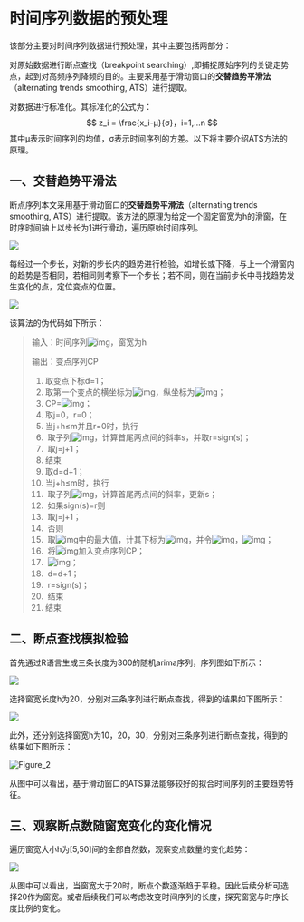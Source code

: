 # 时间序列数据的预处理

该部分主要对时间序列数据进行预处理，其中主要包括两部分：

对原始数据进行断点查找（breakpoint searching）,即捕捉原始序列的关键走势点，起到对高频序列降频的目的。主要采用基于滑动窗口的**交替趋势平滑法**（alternating trends smoothing, ATS）进行提取。

对数据进行标准化。其标准化的公式为：
$$
z_i = \frac{x_i-μ}{σ}，i=1,…n
$$
其中μ表示时间序列的均值，σ表示时间序列的方差。以下将主要介绍ATS方法的原理。

## 一、交替趋势平滑法

断点序列本文采用基于滑动窗口的**交替趋势平滑法**（alternating trends smoothing, ATS）进行提取。该方法的原理为给定一个固定窗宽为h的滑窗，在时序时间轴上以步长为1进行滑动，遍历原始时间序列。

![](C:\Users\dell\Desktop\42a17060b3248c8f1145eab9108662f.png)

每经过一个步长，对新的步长内的趋势进行检验，如增长或下降，与上一个滑窗内的趋势是否相同，若相同则考察下一个步长；若不同，则在当前步长中寻找趋势发生变化的点，定位变点的位置。

![](C:\Users\dell\Desktop\a39a6201a4bbde5b04bb8cd7258058b.png)

该算法的伪代码如下所示：

> 输入：时间序列![img](file:///C:/Users/dell/AppData/Local/Temp/msohtmlclip1/01/clip_image002.png)，窗宽为h
>
> 输出：变点序列CP
>
> 1. 取变点下标d=1；
> 2. 取第一个变点的横坐标为![img](file:///C:/Users/dell/AppData/Local/Temp/msohtmlclip1/01/clip_image004.png)，纵坐标为![img](file:///C:/Users/dell/AppData/Local/Temp/msohtmlclip1/01/clip_image006.png)；
> 3. CP=![img](file:///C:/Users/dell/AppData/Local/Temp/msohtmlclip1/01/clip_image008.png)；
> 4. 取j=0，r=0；
> 5. 当j+h≤m并且r=0时，执行
> 6. ​        取子列![img](file:///C:/Users/dell/AppData/Local/Temp/msohtmlclip1/01/clip_image010.png)，计算首尾两点间的斜率s，并取r=sign(s)；
> 7. ​        取j=j+1；
> 8. 结束
> 9. 取d=d+1；
> 10. 当j+h≤m时，执行
> 11. ​        取子列![img](file:///C:/Users/dell/AppData/Local/Temp/msohtmlclip1/01/clip_image010.png)，计算首尾两点间的斜率，更新s；
> 12. ​        如果sign(s)=r则
> 13. ​                取j=j+1；
> 14. ​        否则
> 15. ​                取![img](file:///C:/Users/dell/AppData/Local/Temp/msohtmlclip1/01/clip_image012.png)中的最大值，计其下标为![img](file:///C:/Users/dell/AppData/Local/Temp/msohtmlclip1/01/clip_image014.png)，并令![img](file:///C:/Users/dell/AppData/Local/Temp/msohtmlclip1/01/clip_image016.png)，![img](file:///C:/Users/dell/AppData/Local/Temp/msohtmlclip1/01/clip_image018.png)；
> 16. ​                将![img](file:///C:/Users/dell/AppData/Local/Temp/msohtmlclip1/01/clip_image020.png)加入变点序列CP；
> 17. ​                 ![img](file:///C:/Users/dell/AppData/Local/Temp/msohtmlclip1/01/clip_image022.png)；
> 18. ​                 d=d+1；
> 19. ​                 r=sign(s)；
> 20. ​        结束
> 21. 结束

## 二、断点查找模拟检验

首先通过R语言生成三条长度为300的随机arima序列，序列图如下所示：

![](C:\Users\dell\Desktop\序列图.png)

选择窗宽长度h为20，分别对三条序列进行断点查找，得到的结果如下图所示：

<img src="C:\Users\dell\Desktop\Figure_1.png"  />



此外，还分别选择窗宽h为10，20，30，分别对三条序列进行断点查找，得到的结果如下图所示：

![Figure_2](C:\Users\dell\Desktop\Figure_2.png)

从图中可以看出，基于滑动窗口的ATS算法能够较好的拟合时间序列的主要趋势特征。

## 三、观察断点数随窗宽变化的变化情况

遍历窗宽大小h为[5,50]间的全部自然数，观察变点数量的变化趋势：

![](C:\Users\dell\Desktop\Figure_3.png)

从图中可以看出，当窗宽大于20时，断点个数逐渐趋于平稳。因此后续分析可选择20作为窗宽。或者后续我们可以考虑改变时间序列的长度，探究窗宽与时序长度比例的变化。

